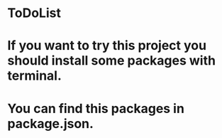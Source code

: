 # ToDoList

# If you want to try this project you should install some packages with terminal.

# You can find this packages in package.json.
